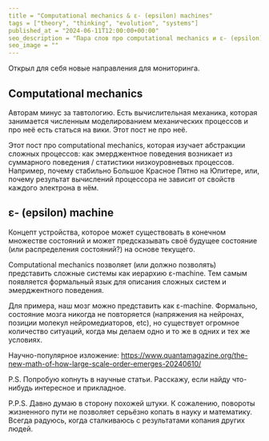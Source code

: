 ```yaml
---
title = "Computational mechanics & ε- (epsilon) machines"
tags = ["theory", "thinking", "evolution", "systems"]
published_at = "2024-06-11T12:00:00+00:00"
seo_description = "Пара слов про computational mechanics и ε- (epsilon) machines."
seo_image = ""
---
```


Открыл для себя новые направления для мониторинга.

## Computational mechanics

Авторам минус за тавтологию. Есть вычислительная механика, которая занимается численным моделированием механических процессов и про неё есть статься на вики. Этот пост не про неё.

Этот пост про computational mechanics, которая изучает абстракции сложных процессов: как эмерджентное поведения возникает из суммарного поведения / статистики низкоуровневых процессов. Например, почему стабильно Большое Красное Пятно на Юпитере, или, почему результат вычислений процессора не зависит от свойств каждого электрона в нём.

## ε- (epsilon) machine

Концепт устройства, которое может существовать в конечном множестве состояний и может предсказывать своё будущее состояние (или распределения состояний?) на основе текущего.

Computational mechanics позволяет (или должно позволять) представить сложные системы как иерархию ε-machine. Тем самым появляется формальный язык для описания сложных систем и эмерджентного поведения.

Для примера, наш мозг можно представить как ε-machine. Формально, состояние мозга никогда не повторяется (напряжения на нейронах, позиции молекул нейромедиаторов, etc), но существует огромное количество ситуаций, когда мы делаем одно и то же в одних и тех же условиях.

Научно-популярное изложение: <https://www.quantamagazine.org/the-new-math-of-how-large-scale-order-emerges-20240610/>

P.S. Попробую копнуть в научные статьи. Расскажу, если найду что-нибудь интересное и прикладное.

P.P.S. Давно думаю в сторону похожей штуки. К сожалению, повороты жизненного пути не позволяет серьёзно копать в науку и математику. Всегда радуюсь, когда сталкиваюсь с результатами копания других людей.

